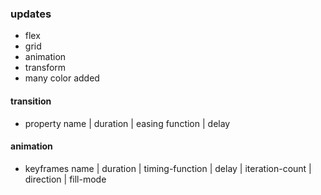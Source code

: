 ### updates
- flex
- grid
- animation
- transform
- many color added


#### transition
- property name | duration | easing function | delay

#### animation
- keyframes name | duration | timing-function | delay | iteration-count | direction | fill-mode
